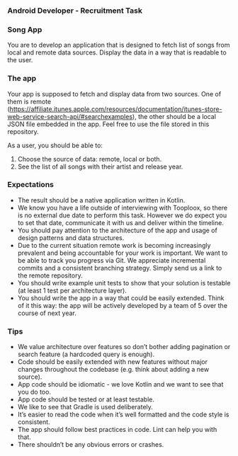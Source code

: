 ### Android Developer - Recruitment Task

### Song App

You are to develop an application that is designed to fetch list of songs from local
and remote data sources. Display the data in a way that is readable to the user.

### The app 

Your app is supposed to fetch and display data from two sources. 
One of them is remote
(https://affiliate.itunes.apple.com/resources/documentation/itunes-store-web-service-search-api/#searchexamples), the other should be a local JSON file embedded in the app. Feel free to use the file stored in this repository.

As a user, you should be able to: 

1. Choose the source of data: remote, local or both.
2. See the list of all songs with their artist and release year. 


### Expectations
- The result should be a native application written in Kotlin.
- We know you have a life outside of interviewing with Tooploox, so there is no external due date to perform this task. However we do expect you to set that date, communicate it with us and deliver within the timeline.
- You should pay attention to the architecture of the app and usage of design patterns and data structures. 
- Due to the current situation remote work is becoming increasingly prevalent and being accountable for your work is important. We want to be able to track you progress via Git. We appreciate incremental commits and a consistent branching strategy. Simply send us a link to the remote repository.
- You should write example unit tests to show that your solution is testable (at least 1 test per architecture layer).
- You should write the app in a way that could be easily extended. Think of it this way: the app will be actively developed by a team of 5 over the course of next year.


### Tips

- We value architecture over features so don’t bother adding pagination or search feature (a hardcoded query is enough).
- Code should be easily extended with new features without major changes throughout the codebase (e.g. think about adding a new source).
- App code should be idiomatic - we love Kotlin and we want to see that you do too.
- App code should be tested or at least testable.
- We like to see that Gradle is used deliberately.
- It’s easier to read the code when it’s well formatted and the code style is consistent.
- The app should follow best practices in code. Lint can help you with that.
- There shouldn’t be any obvious errors or crashes.


